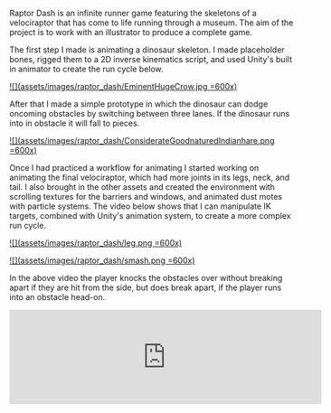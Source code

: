 Raptor Dash is an infinite runner game featuring the
skeletons of a velociraptor that has come to life running
through a museum. The aim of the project is to work with an
illustrator to produce a complete game.

The first step I made is animating a dinosaur skeleton. I made
placeholder bones, rigged them to a 2D inverse kinematics script,
and used Unity's built in animator to create the run cycle below.

[![](assets/images/raptor_dash/EminentHugeCrow.jpg =600x)](https://gfycat.com/EminentHugeCrow)

After that I made a simple prototype in which the dinosaur can dodge
oncoming obstacles by switching between three lanes. If the dinosaur runs
into in obstacle it will fall to pieces.

[![](assets/images/raptor_dash/ConsiderateGoodnaturedIndianhare.png =600x)](https://gfycat.com/ConsiderateGoodnaturedIndianhare)

Once I had practiced a workflow for animating I started working on
animating the final velociraptor, which had more joints in its legs,
neck, and tail. I also brought in the other assets and created the
environment with scrolling textures for the barriers and windows, and
animated dust motes with particle systems. The video below shows that I
can manipulate IK targets, combined with Unity's animation system, to
create a more complex run cycle.

[![](assets/images/raptor_dash/leg.png =600x)](https://gfycat.com/ThoroughJauntyInchworm)

[![](assets/images/raptor_dash/smash.png =600x)](https://gfycat.com/ImpeccableBlondHanumanmonkey)

<!-- TODO: another video of dino smashing to pieces -->

In the above video the player knocks the obstacles over without
breaking apart if they are hit from the side, but does break apart,
if the player runs into an obstacle head-on.

<iframe style="margin-left: auto; margin-right: auto; display: block" src="https://itch.io/embed/45389?linkback=true" width="552" height="167" frameborder="0"></iframe>
